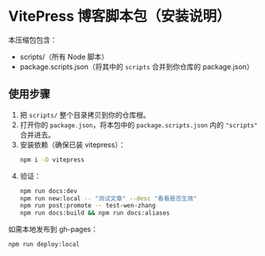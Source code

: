 # VitePress 博客脚本包（安装说明）

本压缩包包含：
- scripts/（所有 Node 脚本）
- package.scripts.json（将其中的 `scripts` 合并到你仓库的 package.json）

## 使用步骤
1) 把 `scripts/` 整个目录拷贝到你的仓库根。
2) 打开你的 `package.json`，将本包中的 `package.scripts.json` 内的 `"scripts"` 合并进去。
3) 安装依赖（确保已装 vitepress）：
   ```bash
   npm i -D vitepress
   ```
4) 验证：
   ```bash
   npm run docs:dev
   npm run new:local -- "测试文章" --desc "看看是否生效"
   npm run post:promote -- test-wen-zhang
   npm run docs:build && npm run docs:aliases
   ```

如需本地发布到 gh-pages：
```bash
npm run deploy:local
```
